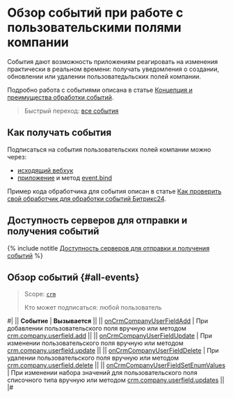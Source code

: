 # Обзор событий при работе с пользовательскими полями компании

События дают возможность приложениям реагировать на изменения практически в реальном времени: получать уведомления о создании, обновлении или удалении пользоватедьльских полей компании.

Подробно работа с событиями описана в статье [Концепция и преимущества обработки событий](../../../../events/index.md).

> Быстрый переход: [все события](#all-events) 

## Как получать события

Подписаться на события пользовательских полей компании можно через:

- [исходящий вебхук](../../../../../local-integrations/local-webhooks.md)
- [приложение](../../../../app-installation/index.md) и метод [event.bind](../../../../events/event-bind.md)

Пример кода обработчика для события описан в статье [Как проверить свой обработчик для обработки событий Битрикс24](../../../../events/test-handler.md).

## Доступность серверов для отправки и получения событий

{% include notitle [Доступность серверов для отправки и получения событий](../../../../../_includes/events-index.md) %}

## Обзор событий {#all-events}

> Scope: [`crm`](../../../../scopes/permissions.md)
>
> Кто может подписаться: любой пользователь

#|
|| **Событие** | **Вызывается** ||
|| [onCrmCompanyUserFieldAdd](./on-crm-company-user-field-add.md) | При добавлении пользовательского поля вручную или методом [crm.company.userfield.add](../crm-company-userfield-add.md) ||
|| [onCrmCompanyUserFieldUpdate](./on-crm-company-user-field-update.md) | При изменении пользовательского поля вручную или методом [crm.company.userfield.update](../crm-company-userfield-update.md) ||
|| [onCrmCompanyUserFieldDelete](./on-crm-company-user-field-delete.md) | При удалении пользовательского поля вручную или методом [crm.company.userfield.delete](../crm-company-userfield-delete.md) ||
|| [onCrmCompanyUserFieldSetEnumValues](./on-crm-company-user-field-set-enum-values.md) | При изменении набора значений для пользовательского поля списочного типа вручную или методом [crm.company.userfield.updates](../crm-company-userfield-update.md) ||
|#